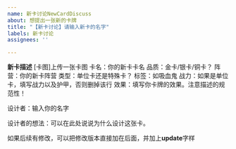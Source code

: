 ```yaml
---
name: 新卡讨论NewCardDiscuss
about: 想提出一张新的卡牌
title: "【新卡讨论】请输入新卡的名字"
labels: 新卡讨论
assignees: ''

---
```


**新卡描述**
[卡图]上传一张卡图
卡名：你的新卡卡名
品质：金卡/银卡/铜卡？
阵营：你的新卡阵营
类型：单位卡还是特殊卡？
标签：如吸血鬼
战力：如果是单位卡，填写战力以及护甲，否则删掉该行
效果：填写你卡牌的效果。注意描述的规范性！

设计者：输入你的名字

设计者的想法：可以在此处说说为什么设计这张卡。

如果后续有修改，可以把修改版本直接加在后面，并加上**update**字样
